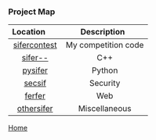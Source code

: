 ### Project Map

| Location         | Description                                                                          |
|:----------------:|:------------------------------------------------------------------------------------:|
| [sifercontest](https://github.com/Surufel/Personal/tree/master/2.sifercontest)   | My competition code  |
| [sifer--](https://github.com/Surufel/Personal/tree/master/0.sifer--)             | C++                  |
| [pysifer](https://github.com/Surufel/Personal/tree/master/1.pysifer)             | Python               |
| [secsif](https://github.com/Surufel/Personal/tree/master/5.secsif)               | Security             |
| [ferfer](https://github.com/Surufel/Personal/tree/master/3.ferfer)               | Web                  |
| [othersifer](https://github.com/Surufel/Personal/tree/master/4.othersifer)       | Miscellaneous        |

[Home](http://www.siferaseph.com)
